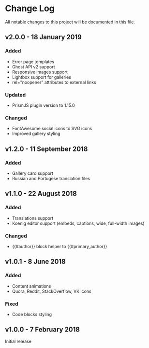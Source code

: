 # Change Log

All notable changes to this project will be documented in this file.

## v2.0.0 - 18 January 2019
### Added
- Error page templates
- Ghost API v2 support
- Responsive images support
- Lightbox support for galleries
- rel="noopener" attributes to external links

### Updated
- PrismJS plugin version to 1.15.0

### Changed
- FontAwesome social icons to SVG icons
- Improved gallery styling

## v1.2.0 - 11 September 2018
### Added
- Gallery card support
- Russian and Portugese translation files

## v1.1.0 - 22 August 2018
### Added
- Translations support
- Koenig editor support (embeds, captions, wide, full-width images)

### Changed
- {{#author}} block helper to {{#primary_author}}

## v1.0.1 - 8 June 2018
### Added
- Content animations
- Quora, Reddit, StackOverflow, VK icons

### Fixed
- Code blocks styling

## v1.0.0 - 7 February 2018
Initial release
